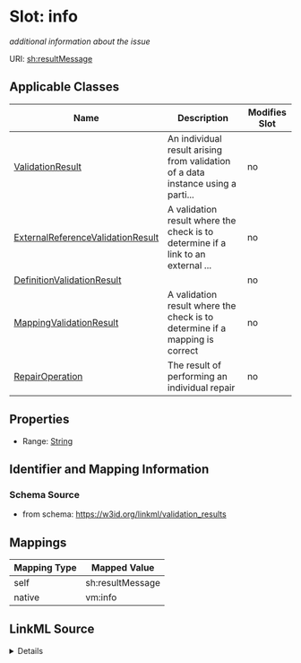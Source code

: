 

# Slot: info


_additional information about the issue_





URI: [sh:resultMessage](http://www.w3.org/ns/shacl#resultMessage)



<!-- no inheritance hierarchy -->





## Applicable Classes

| Name | Description | Modifies Slot |
| --- | --- | --- |
| [ValidationResult](ValidationResult.md) | An individual result arising from validation of a data instance using a parti... |  no  |
| [ExternalReferenceValidationResult](ExternalReferenceValidationResult.md) | A validation result where the check is to determine if a link to an external ... |  no  |
| [DefinitionValidationResult](DefinitionValidationResult.md) |  |  no  |
| [MappingValidationResult](MappingValidationResult.md) | A validation result where the check is to determine if a mapping is correct |  no  |
| [RepairOperation](RepairOperation.md) | The result of performing an individual repair |  no  |







## Properties

* Range: [String](String.md)





## Identifier and Mapping Information







### Schema Source


* from schema: https://w3id.org/linkml/validation_results




## Mappings

| Mapping Type | Mapped Value |
| ---  | ---  |
| self | sh:resultMessage |
| native | vm:info |




## LinkML Source

<details>
```yaml
name: info
description: additional information about the issue
from_schema: https://w3id.org/linkml/validation_results
rank: 1000
slot_uri: sh:resultMessage
alias: info
domain_of:
- ValidationResult
- MappingValidationResult
- RepairOperation
range: string

```
</details>